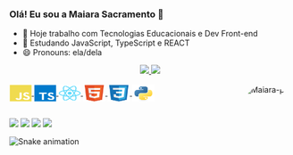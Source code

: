 ### Olá! Eu sou a Maiara Sacramento 👋


- 🔭 Hoje trabalho com Tecnologias Educacionais e Dev Front-end
- 🌱 Estudando JavaScript, TypeScript e REACT
- 😄 Pronouns: ela/dela

<div align="center">
  <a href="https://github.com/mssacramento">
  <img height="180em" src="https://github-readme-stats.vercel.app/api?username=mssacramento&show_icons=true&theme=dark&include_all_commits=true&count_private=true"/>
  <img height="180em" src="https://github-readme-stats.vercel.app/api/top-langs/?username=mssacramento&layout=compact&langs_count=7&theme=dark"/>
</div>
  
  <div style="display: inline_block"><br>
  <img align="center" alt="Maiara-Js" height="30" width="40" src="https://raw.githubusercontent.com/devicons/devicon/master/icons/javascript/javascript-plain.svg">
  <img align="center" alt="Maiara-Ts" height="30" width="40" src="https://raw.githubusercontent.com/devicons/devicon/master/icons/typescript/typescript-plain.svg">
  <img align="center" alt="Maiara-React" height="30" width="40" src="https://raw.githubusercontent.com/devicons/devicon/master/icons/react/react-original.svg">
  <img align="center" alt="Maiara-HTML" height="30" width="40" src="https://raw.githubusercontent.com/devicons/devicon/master/icons/html5/html5-original.svg">
  <img align="center" alt="Maiara-CSS" height="30" width="40" src="https://raw.githubusercontent.com/devicons/devicon/master/icons/css3/css3-original.svg">
  <img align="center" alt="Maiara-Python" height="30" width="40" src="https://raw.githubusercontent.com/devicons/devicon/master/icons/python/python-original.svg">
  <img align="right" alt="Maiara-pic" height="150" style="border-radius:50px;" src="https://media.discordapp.net/attachments/977031283240738857/1002929839495446538/Maiavatar.png">
</div>
  
  ##
 
<div> 
  <a href="https://www.youtube.com/c/MaiaraSouzaSacramento_analista_mssacramento/featured" target="_blank"><img src="https://img.shields.io/badge/YouTube-FF0000?style=for-the-badge&logo=youtube&logoColor=white" target="_blank"></a>
  <a href="https://instagram.com/mssacramento13/" target="_blank"><img src="https://img.shields.io/badge/-Instagram-%23E4405F?style=for-the-badge&logo=instagram&logoColor=white" target="_blank"></a>
  <a href = "mailto:nova.aguiaimperial@gmail.com"><img src="https://img.shields.io/badge/-Gmail-%23333?style=for-the-badge&logo=gmail&logoColor=white" target="_blank"></a>
  <a href="https://www.linkedin.com/in/maiara-sacramento-60118092/" target="_blank"><img src="https://img.shields.io/badge/-LinkedIn-%230077B5?style=for-the-badge&logo=linkedin&logoColor=white" target="_blank"></a> 
 
  ![Snake animation](https://github.com/mssacramento/mssacramento/blob/output/github-contribution-grid-snake.svg)
 
</div>
